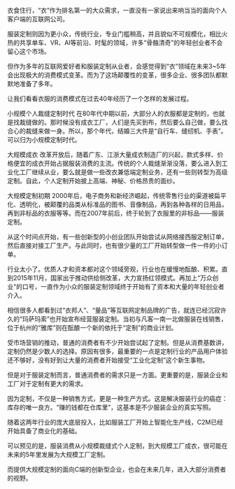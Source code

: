<!--
author: TIMFAN
head: http://www.yugere.com/images/Article/v2-66e823cd560ada2aa5d54c066d65001b_r.jpg
date: 2017-12-24
title: 下一个不为人所知的热点—服装定制
tags: 打版,服装定制
category: 定制
status: publish
language: en
summary: ​​衣食住行，“衣”作为排名第一的大众需求，一直没有一家说出来响当当的面向个人客户端的互联网公司。服装定制则因为更小众，传统行业，专业门槛稍高，并且貌似不可规模化，相比火热的共享单车、VR、AI等前沿、时髦的领域，许多“骨骼清奇”的年轻创业者不会留心这个市场。......
-->


衣食住行，“衣”作为排名第一的大众需求，一直没有一家说出来响当当的面向个人客户端的互联网公司。

服装定制则因为更小众，传统行业，专业门槛稍高，并且貌似不可规模化，相比火热的共享单车、VR、AI等前沿、时髦的领域，许多“骨骼清奇”的年轻创业者不会留心这个市场。

但作为多年的互联网爱好者和服装定制从业者，会感觉得到“衣”领域在未来3~5年会出现极大的消费模式变革。而为了这场颠覆性的变革，很多企业、很多团队都默默地准备了多年。

让我们看看衣服的消费模式在过去40年经历了一个怎样的发展过程。

小规模个人裁缝定制时代
在80年代中期以前，大部分人的衣服都是定制的，也就是找裁缝做的。那时候没有成衣工厂，人们是先买到布，然后要么自己做，要么找合心的裁缝来做一身。所以，那个年代，结婚三大件是“自行车、缝纫机、手表”。可以归为小规模定制时代。

大规模成衣
改革开放后，随着广东、江浙大量成衣制造厂的兴起，款式多样、价格便宜的成衣开始占据服装消费的主流。传统的个人裁缝渐渐没落，要么进入到工业化工厂继续从业，要么就是做一些改衣兼低端定制业务，还有一些则转型为高级定制。自此，个人定制开始披上高端、神秘、价格昂贵的面纱。

大规模定制初期
2000年后，电子商务和新经济崛起，传统零售行业的渠道被扁平化、透明化，被颠覆的品类从标准品的图书、音像制品，再到各种各样的日用品，再到非标品的衣服等等。而在2007年前后，终于轮到了衣服里的非标品——服装定制。

从这个时间点开始，有一些创新型的小创业团队开始尝试从网络接西服定制订单，然后直接对接工厂生产。与此同时，也有很少量的工厂开始转型做一件一件的小订单。

行业太小了。优质人才和资本都对这个领域旁观，行业也在缓慢地酝酿、积累。直到2015年11月，国家出于推动供给侧改革，大力宣扬红领模式。再加上“万众创业“的口号，一直作为小众的服装定制领域终于开始有了资本和大量的年轻创业者介入。

相信很多人都看到过“衣邦人”、“量品”等互联网定制品牌的广告，就连已经沉寂许久的“玛萨玛索”也开始宣布经营服装定制。当初与凡客一南一北做服装在线销售，位于杭州的“雅库”则在酝酿一个新的依托于“定制”的商业计划。

受市场营销的推动，普通的消费者有不少开始尝试起了定制。但是从消费基数讲，定制仍然是少数人的选择。原因有很多，最重要的一点是定制行业的产品用户体验还不够好，没有好到让大量的消费者开始接受“工业化定制”这个新生事物。

但是对于服装定制而言，普通消费者的需求只是一方面。更重要的是，服装企业和工厂对于定制有更大的需求。

因为定制，不仅是一种销售方式，更是一种生产方式。这是解决服装行业的癌症：库存的唯一良方。“赚的钱都在仓库里”，这基本是不少服装企业的真实写照。

随着这两年行业的庞大底层投入，比如服装工厂开始上智能化生产线，C2M已经开始具备了商业化的基础。

可以预见的是，服装消费从小规模裁缝式个人定制，到大规模工厂成衣，很可能在未来的5年里发展为大规模工厂定制。

而提供大规模定制的面向C端的创新型企业，也会在未来几年，进入大部分消费者的视野。